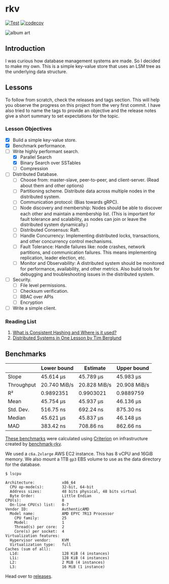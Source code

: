 # rkv

[![Test](https://github.com/ltbringer/rkv/actions/workflows/test.yml/badge.svg)](https://github.com/ltbringer/rkv/actions/workflows/test.yml)
[![codecov](https://codecov.io/gh/ltbringer/rkv/branch/main/graph/badge.svg?token=KMV5N5WM3G)](https://codecov.io/gh/ltbringer/rkv)

![album art](https://codecov.io/gh/ltbringer/rkv/branch/main/graphs/tree.svg?token=KMV5N5WM3G)

## Introduction

I was curious how database management systems are made. So I decided to make my own. This is a simple key-value store that uses an LSM tree as the underlying data structure.

## Lessons

To follow from scratch, check the releases and tags section. This will help you observe the progress on this project from the very first commit. I have also tried to name the tags to provide an objective and the release notes give a short summary to set expectations for the topic.

### Lesson Objectives 

- [x] Build a simple key-value store.
- [x] Benchmark performance.
- [ ] Write highly performant search.
  - [x] Parallel Search
  - [x] Binary Search over SSTables
  - [ ] Compression
- [ ] Distributed Database.
  - [ ] Choose from: master-slave, peer-to-peer, and client-server. (Read about them and other options)
  - [ ] Partitioning scheme. Distribute data across multiple nodes in the distributed system.
  - [ ] Communication protocol: (Bias towards gRPC).
  - [ ] Node discovery and membership: Nodes should be able to discover each other and maintain a membership list. (This is important for fault tolerance and scalability, as nodes can join or leave the distributed system dynamically.)
  - [ ] Distributed Consensus: Raft.
  - [ ] Handle Concurrency: Implementing distributed locks, transactions, and other concurrency control mechanisms.
  - [ ] Fault Tolerance: Handle failures like: node crashes, network partitions, and communication failures. This means implementing replication, leader election, etc.
  - [ ] Monitor and Observability: A distributed system should be monitored for performance, availability, and other metrics. Also build tools for debugging and troubleshooting issues in the distributed system.
- [ ] Security.
  - [ ] File level permissions.
  - [ ] Checksum verification.
  - [ ] RBAC over APIs
  - [ ] Encryption
- [ ] Write a simple client.

### Reading List

1. [What is Consistent Hashing and Where is it used?](https://www.youtube.com/watch?v=zaRkONvyGr8&ab_channel=GauravSen)
2. [Distributed Systems in One Lesson by Tim Berglund](https://www.youtube.com/watch?v=Y6Ev8GIlbxc&ab_channel=DevoxxPoland)

## Benchmarks

|             | Lower bound   | Estimate      | Upper bound   |
|-------------|---------------|---------------|---------------|
| Slope       | 45.614 µs     | 45.789 µs     | 45.983 µs     |
| Throughput  | 20.740 MiB/s  | 20.828 MiB/s  | 20.908 MiB/s  |
| R²          | 0.9892351     | 0.9903021     | 0.9889759     |
| Mean        | 45.754 µs     | 45.937 µs     | 46.136 µs     |
| Std. Dev.   | 516.75 ns     | 692.24 ns     | 875.30 ns     |
| Median      | 45.621 µs     | 45.837 µs     | 46.148 µs     |
| MAD         | 383.42 ns     | 708.86 ns     | 862.66 ns     |

[These benchmarks](https://ltbringer.s3.ap-south-1.amazonaws.com/projects/rkv/reports/0.0.6/10000000/500/report/index.html) were calculated using [Criterion](https://github.com/bheisler/criterion.rs) on infrastructure created by [benchmark-rkv](https://github.com/ltbringer/benchmark-rkv).

We used a `c6a.2xlarge` AWS EC2 instance. This has 8 vCPU and 16GiB memory. We also mount a 1TB `gp3` EBS volume to use as the data directory for the database.

```text
$ lscpu

Architecture:            x86_64
  CPU op-mode(s):        32-bit, 64-bit
  Address sizes:         48 bits physical, 48 bits virtual
  Byte Order:            Little Endian
CPU(s):                  8
  On-line CPU(s) list:   0-7
Vendor ID:               AuthenticAMD
  Model name:            AMD EPYC 7R13 Processor
    CPU family:          25
    Model:               1
    Thread(s) per core:  2
    Core(s) per socket:  4
Virtualization features: 
  Hypervisor vendor:     KVM
  Virtualization type:   full
Caches (sum of all):     
  L1d:                   128 KiB (4 instances)
  L1i:                   128 KiB (4 instances)
  L2:                    2 MiB (4 instances)
  L3:                    16 MiB (1 instance)
```

Head over to [releases](https://github.com/ltbringer/rkv/releases).
